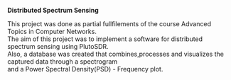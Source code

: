 **Distributed Spectrum Sensing**

This project was done as partial fullfilements of the course Advanced Topics in Computer Networks.\
The aim of this project was to implement a software for distributed spectrum sensing using PlutoSDR.\
Also, a database was created that combines,processes and visualizes the captured data through a spectrogram \
and a Power Spectral Density(PSD) - Frequency plot.

